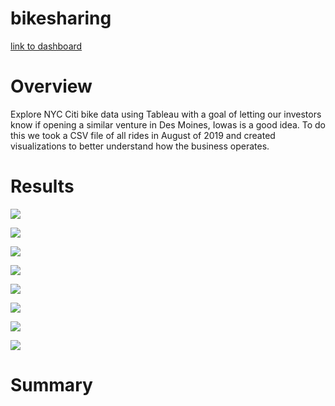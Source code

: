 # bikesharing

[link to dashboard](https://public.tableau.com/profile/tyler.engalla#!/vizhome/citibikechallenge_16115379686240/August2019CitiBikeRides?publish=yes)

# Overview
Explore NYC Citi bike data using Tableau with a goal of letting our investors know if opening a similar venture in Des Moines, Iowas is a good idea. To do this we took a CSV file of all rides in August of 2019 and created visualizations to better understand how the business operates. 

# Results

![](/images/numberofRides.png)


![](/images/customerType.png)


![](/images/bestTimes.png)


![](/images/genderTimes.png)


![](/images/userTripsbyWeekdayGender.png)


![](/images/checkoutByGender.png)


![](/images/topStarting.png)


![](/images/topEnding.png)



# Summary
